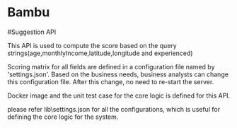 # Bambu
#Suggestion API

This API is used to compute the score based on the query strings(age,monthlyIncome,latitude,longitude and experienced)

Scoring matrix for all fields are defined  in a configuration file named by 'settings.json'. 
Based on the business needs, business analysts can change this configuration file. 
After this change, no need to re-start the server.

Docker image and the unit test case for the core logic is defined for this API.

please refer lib\settings.json for all the configurations, which is useful for defining the core logic for the system.
